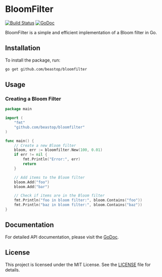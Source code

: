 # BloomFilter

[![Build Status](https://github.com/beastop/bloomfilter/actions/workflows/go.yml/badge.svg)](https://github.com/beastop/bloomfilter/actions)
[![GoDoc](https://pkg.go.dev/badge/github.com/beastop/bloomfilter.svg)](https://pkg.go.dev/github.com/beastop/bloomfilter)

BloomFilter is a simple and efficient implementation of a Bloom filter in Go.

## Installation

To install the package, run:
```sh
go get github.com/beastop/bloomfilter
```

## Usage

### Creating a Bloom Filter

```go
package main

import (
	"fmt"
	"github.com/beastop/bloomfilter"
)

func main() {
	// Create a new Bloom filter
	bloom, err := bloomfilter.New(100, 0.01)
	if err != nil {
		fmt.Println("Error:", err)
		return
	}

	// Add items to the Bloom filter
	bloom.Add("foo")
	bloom.Add("bar")

	// Check if items are in the Bloom filter
	fmt.Println("foo in bloom filter:", bloom.Contains("foo"))
	fmt.Println("baz in bloom filter:", bloom.Contains("baz"))
}
```

## Documentation

For detailed API documentation, please visit the [GoDoc](https://pkg.go.dev/github.com/beastop/bloomfilter).

## License

This project is licensed under the MIT License. See the [LICENSE](LICENSE) file for details.
